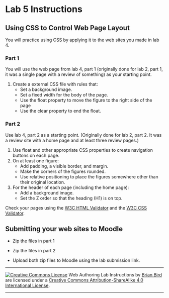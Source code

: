 # Lab 5 Instructions


## Using CSS to Control Web Page Layout

You will practice using CSS by applying it to the web sites you made in lab 4.

### Part 1

You will use the web page from lab 4, part 1 (originally done for lab 2, part 1, it was a single page with a review of something) as your starting point. 

1. Create a external CSS file with rules that:
   - Set a background image.
   - Set a fixed width for the body of the page.
   - Use the float property to move the figure to the right side of the page
   - Use the clear property to end the float.


### Part 2

Use lab 4, part 2 as a starting point. (Originally done for lab 2, part 2. It was a review site with a home page and at least three review pages.)

1. Use float and other appropriate CSS properties to create navigation buttons on each page.
2. On  at least one figure:
   - Add padding, a visible border, and margin.
   - Make the corners of the figures rounded.
   - Use relative positioning to place the figures somewhere other than their original location.
3. For the header of each page (including the home page):
   - Add a background image.
   - Set the Z order so that the heading (H1) is on top.

Check your pages using the [W3C HTML Validator](https://validator.w3.org)  and the [W3C CSS Validator](http://jigsaw.w3.org/css-validator/).



## Submitting your web sites to Moodle

- Zip the files in part 1

- Zip the files in part 2

- Upload both zip files to Moodle using the lab submission link.

  

------

[![Creative Commons License](https://i.creativecommons.org/l/by-sa/4.0/88x31.png)](http://creativecommons.org/licenses/by-sa/4.0/) Web Authoring Lab Instructions by [Brian Bird](https://profbird.online) are licensed under a [Creative Commons Attribution-ShareAlike 4.0 International License](http://creativecommons.org/licenses/by-sa/4.0/). 

------------



